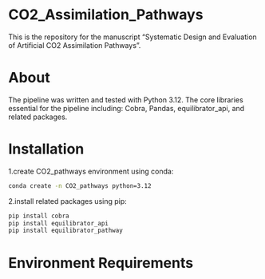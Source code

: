 # CO2_Assimilation_Pathways
This is the repository for the manuscript “Systematic Design and Evaluation of Artificial CO2 Assimilation Pathways”.
# About
The pipeline was written and tested with Python 3.12. The core libraries essential for the pipeline including: Cobra, Pandas, equilibrator_api, and related packages.
# Installation
1.create CO2_pathways environment using conda:
```bash
conda create -n CO2_pathways python=3.12
```
2.install related packages using pip:
```bash
pip install cobra
pip install equilibrator_api
pip install equilibrator_pathway
```
# Environment Requirements
